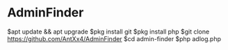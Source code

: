 # AdminFinder

$apt update && apt upgrade
$pkg install git 
$pkg install php
$git clone https://github.com/AntXx4/AdminFinder
$cd admin-finder
$php adlog.php

